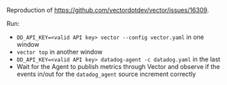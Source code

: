 Reproduction of https://github.com/vectordotdev/vector/issues/16309.

Run:

* `DD_API_KEY=<valid API key> vector --config vector.yaml` in one window
* `vector top` in another window
* `DD_API_KEY=<valid API key> datadog-agent -c datadog.yaml` in the last
* Wait for the Agent to publish metrics through Vector and observe if the events
  in/out for the `datadog_agent` source increment correctly
